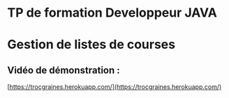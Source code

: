 
# **TP de formation Developpeur JAVA**


# **Gestion de listes de courses**

## Vidéo de démonstration :

[https://trocgraines.herokuapp.com/](https://trocgraines.herokuapp.com/)
